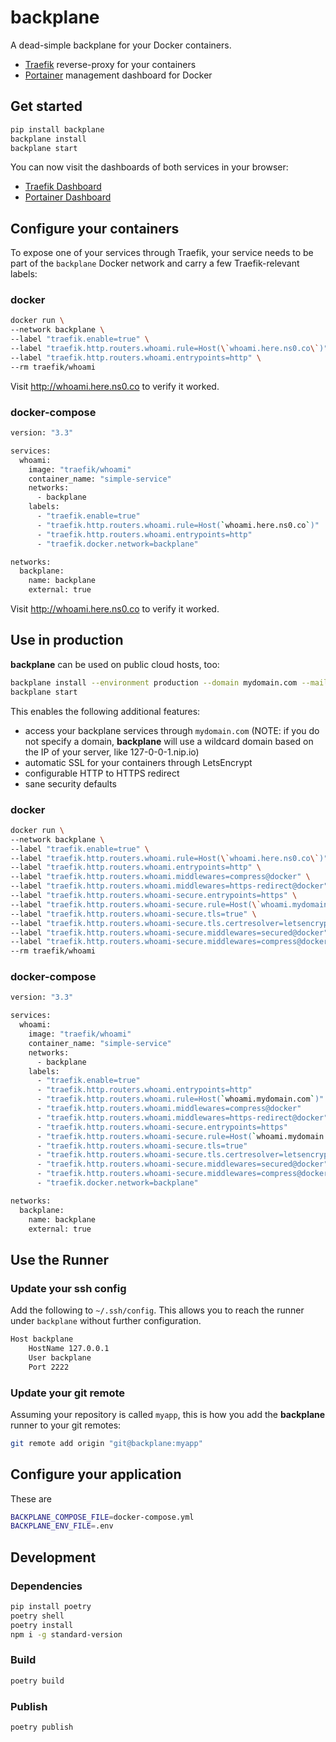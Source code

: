 # backplane

A dead-simple backplane for your Docker containers.

- [Traefik](https://doc.traefik.io/traefik/getting-started/quick-start/) reverse-proxy for your containers
- [Portainer](https://www.portainer.io/) management dashboard for Docker

## Get started

```bash
pip install backplane
backplane install
backplane start
```

You can now visit the dashboards of both services in your browser:

- [Traefik Dashboard](http://traefik.here.ns0.co)
- [Portainer Dashboard](http://portainer.here.ns0.co)

## Configure your containers

To expose one of your services through Traefik, your service needs to be part of the `backplane` Docker network and carry a few Traefik-relevant labels:

### docker

```bash
docker run \
--network backplane \
--label "traefik.enable=true" \
--label "traefik.http.routers.whoami.rule=Host(\`whoami.here.ns0.co\`)" \
--label "traefik.http.routers.whoami.entrypoints=http" \
--rm traefik/whoami
```

Visit http://whoami.here.ns0.co to verify it worked.

### docker-compose

```bash
version: "3.3"

services:
  whoami:
    image: "traefik/whoami"
    container_name: "simple-service"
    networks:
      - backplane
    labels:
      - "traefik.enable=true"
      - "traefik.http.routers.whoami.rule=Host(`whoami.here.ns0.co`)"
      - "traefik.http.routers.whoami.entrypoints=http"
      - "traefik.docker.network=backplane"

networks:
  backplane:
    name: backplane
    external: true
```

Visit http://whoami.here.ns0.co to verify it worked.

## Use in production

**backplane** can be used on public cloud hosts, too:

```bash
backplane install --environment production --domain mydomain.com --mail letsencrypt@mydomain.com
backplane start
```

This enables the following additional features:

- access your backplane services through `mydomain.com` (NOTE: if you do not specify a domain, **backplane** will use a wildcard domain based on the IP of your server, like 127-0-0-1.nip.io)
- automatic SSL for your containers through LetsEncrypt
- configurable HTTP to HTTPS redirect
- sane security defaults

### docker

```bash
docker run \
--network backplane \
--label "traefik.enable=true" \
--label "traefik.http.routers.whoami.rule=Host(\`whoami.here.ns0.co\`)" \
--label "traefik.http.routers.whoami.entrypoints=http" \
--label "traefik.http.routers.whoami.middlewares=compress@docker" \
--label "traefik.http.routers.whoami.middlewares=https-redirect@docker" \
--label "traefik.http.routers.whoami-secure.entrypoints=https" \
--label "traefik.http.routers.whoami-secure.rule=Host(\`whoami.mydomain.com\`)" \
--label "traefik.http.routers.whoami-secure.tls=true" \
--label "traefik.http.routers.whoami-secure.tls.certresolver=letsencrypt" \
--label "traefik.http.routers.whoami-secure.middlewares=secured@docker" \
--label "traefik.http.routers.whoami-secure.middlewares=compress@docker" \
--rm traefik/whoami
```

### docker-compose

```bash
version: "3.3"

services:
  whoami:
    image: "traefik/whoami"
    container_name: "simple-service"
    networks:
      - backplane
    labels:
      - "traefik.enable=true"
      - "traefik.http.routers.whoami.entrypoints=http"
      - "traefik.http.routers.whoami.rule=Host(`whoami.mydomain.com`)"
      - "traefik.http.routers.whoami.middlewares=compress@docker"
      - "traefik.http.routers.whoami.middlewares=https-redirect@docker"
      - "traefik.http.routers.whoami-secure.entrypoints=https"
      - "traefik.http.routers.whoami-secure.rule=Host(`whoami.mydomain.com`)"
      - "traefik.http.routers.whoami-secure.tls=true"
      - "traefik.http.routers.whoami-secure.tls.certresolver=letsencrypt"
      - "traefik.http.routers.whoami-secure.middlewares=secured@docker"
      - "traefik.http.routers.whoami-secure.middlewares=compress@docker"
      - "traefik.docker.network=backplane"

networks:
  backplane:
    name: backplane
    external: true
```

## Use the Runner

### Update your ssh config

Add the following to `~/.ssh/config`. This allows you to reach the runner under `backplane` without further configuration.

```bash
Host backplane
    HostName 127.0.0.1
    User backplane
    Port 2222
```

### Update your git remote

Assuming your repository is called `myapp`, this is how you add the **backplane** runner to your git remotes:

```bash
git remote add origin "git@backplane:myapp"
```

## Configure your application

These are 

```bash
BACKPLANE_COMPOSE_FILE=docker-compose.yml
BACKPLANE_ENV_FILE=.env
```

## Development

### Dependencies

```bash
pip install poetry
poetry shell
poetry install
npm i -g standard-version
```

### Build

```bash
poetry build
```

### Publish

```bash
poetry publish
```